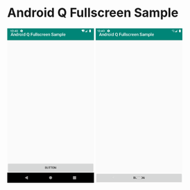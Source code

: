# Android Q Fullscreen Sample

[<img src="images/android_28.png" width=200>](images/android_28.png)
[<img src="images/android_29.png" width=200>](images/android_29.png)
